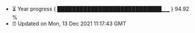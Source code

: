 - ⏳ Year progress { ████████████████████████████▁▁ } 94.92 %
- ⏰ Updated on Mon, 13 Dec 2021 11:17:43 GMT

